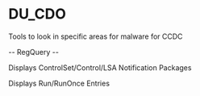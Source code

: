 # DU_CDO
Tools to look in specific areas for malware for CCDC

-- RegQuery --

Displays ControlSet/Control/LSA Notification Packages

Displays Run/RunOnce Entries
